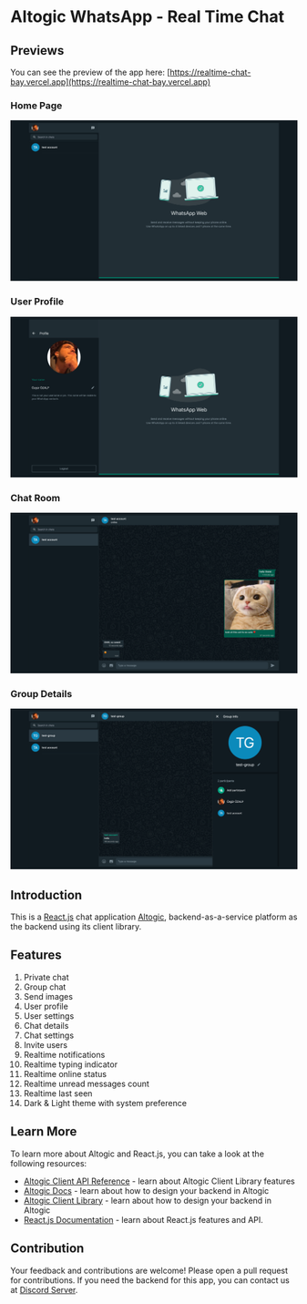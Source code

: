 # Altogic WhatsApp - Real Time Chat

## Previews

You can see the preview of the app here: [https://realtime-chat-bay.vercel.app](https://realtime-chat-bay.vercel.app)

### Home Page

![picture alt](public/images/preview.png 'Preview image of the app')

### User Profile

![picture alt](public/images/preview-user-profile.png 'Preview image of user profile')

### Chat Room

![picture alt](public/images/preview-chat-room.png 'Preview image of chat room')

### Group Details

![picture alt](public/images/preview-group-details.png 'Preview image of group details')

## Introduction

This is a [React.js](https://reactjs.org/) chat application [Altogic](https://www.altogic.com), backend-as-a-service platform as the backend using its client library.

## Features

1. Private chat
2. Group chat
3. Send images
4. User profile
5. User settings
6. Chat details
7. Chat settings
8. Invite users
9. Realtime notifications
10. Realtime typing indicator
11. Realtime online status
12. Realtime unread messages count
13. Realtime last seen
14. Dark & Light theme with system preference

## Learn More

To learn more about Altogic and React.js, you can take a look at the following resources:

-   [Altogic Client API Reference](https://clientapi.altogic.com/v2.2.0/modules.html) - learn about Altogic Client Library features
-   [Altogic Docs](https://www.altogic.com/docs/) - learn about how to design your backend in Altogic
-   [Altogic Client Library](https://www.altogic.com/client/) - learn about how to design your backend in Altogic
-   [React.js Documentation](https://reactjs.org/docs/getting-started.html) - learn about React.js features and API.

## Contribution

Your feedback and contributions are welcome! Please open a pull request for contributions. If you need the backend for this app, you can contact us at [Discord Server](https://discord.gg/zDTnDPBxRz).
